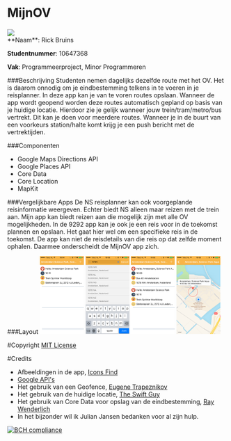 # MijnOV
<div style="text-aling:center"><img src=http://www.best-masters.com/assets/img/logo_ecole/892.jpg width=70% align=center></div>
**Naam**: Rick Bruins

**Studentnummer**: 10647368

**Vak**: Programmeerproject, Minor Programmeren 
 
###Beschrijving
Studenten nemen dagelijks dezelfde route met het OV. Het is daarom onnodig om je eindbestemming telkens in te voeren in je reisplanner. In deze app kan je van te voren routes opslaan. Wanneer de app wordt geopend worden deze routes automatisch gepland op basis van je huidige locatie. Hierdoor zie je gelijk wanneer jouw trein/tram/metro/bus vertrekt. Dit kan je doen voor meerdere routes. Wanneer je in de buurt van een voorkeurs station/halte komt krijg je een push bericht met de vertrektijden.

###Componenten
* Google Maps Directions API
* Google Places API
* Core Data
* Core Location
* MapKit

###Vergelijkbare Apps
De NS reisplanner kan ook voorgeplande reisinformatie weergeven. Echter biedt NS alleen maar reizen met de trein aan. Mijn app kan biedt reizen aan die mogelijk zijn met alle OV mogelijkheden.
In de 9292 app kan je ook je een reis voor in de toekomst plannen en opslaan. Het gaat hier wel om een specifieke reis in de toekomst. De app kan niet de reisdetails van die reis op dat zelfde moment ophalen. Daarmee onderscheidt de MijnOV app zich.


###Layout
<img src=doc/SavedViewController.PNG width=20%>
<img src=doc/SearchViewController.PNG width=20%>
<img src=doc/SavedViewController2.PNG width=20%>
<img src=doc/RegionViewController.PNG width=20%>

#Copyright
[MIT License](https://github.com/rick020/MijnOV/blob/final/LICENSE)

#Credits
* Afbeeldingen in de app, [Icons Find](http://www.iconsfind.com/)
* [Google API's](https://developers.google.com/)
* Het gebruik van een Geofence, [Eugene Trapeznikov](https://www.appcoda.com/geo-targeting-ios/)
* Het gebruik van de huidige locatie, [The Swift Guy](https://www.youtube.com/watch?v=UyiuX8jULF4)
* Het gebruik van Core Data voor opslag van de eindbestemming, [Ray Wenderlich](https://www.raywenderlich.com/145809/getting-started-core-data-tutorial)
* In het bijzonder wil ik Julian Jansen bedanken voor al zijn hulp. 


[![BCH compliance](https://bettercodehub.com/edge/badge/rick020/MijnOV)](https://bettercodehub.com)
